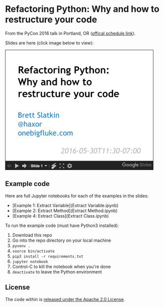 # Refactoring Python: Why and how to restructure your code

From the PyCon 2016 talk in Portland, OR ([offical schedule link](https://us.pycon.org/2016/schedule/presentation/2073/)).

Slides are here (click image below to view):

[![Slides](slides_screenshot.png)](https://docs.google.com/presentation/d/1o9SWhgtGmk5NfddReoRzinu1kBbHLKmIWWZ0nnpuZ_o/edit?usp=sharing)

## Example code

Here are full Jupyter notebooks for each of the examples in the slides:

- [Example 1: Extract Variable](Extract Variable.ipynb)
- [Example 2: Extract Method](Extract Method.ipynb)
- [Example 4: Extract Class](Extract Class.ipynb)

To run the example code (must have Python3 installed):

1. Download this repo
2. Go into the repo directory on your local machine
2. `pyvenv .`
3. `source bin/activate`
4. `pip3 install -r requirements.txt`
5. `jupyter notebook`
6. Control-C to kill the notebook when you're done
7. `deactivate` to leave the Python environment

## License

The code within is [released under the Apache 2.0 License](LICENSE).
